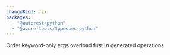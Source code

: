 ```yaml
---
changeKind: fix
packages:
  - "@autorest/python"
  - "@azure-tools/typespec-python"
---
```


Order keyword-only args overload first in generated operations